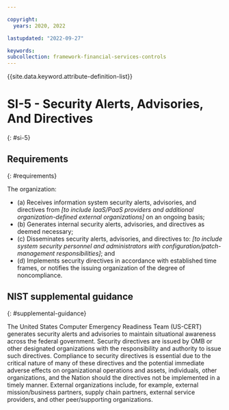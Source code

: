 ```yaml
---

copyright:
  years: 2020, 2022

lastupdated: "2022-09-27"

keywords: 
subcollection: framework-financial-services-controls
---
```


{{site.data.keyword.attribute-definition-list}}

         
# SI-5 - Security Alerts, Advisories, And Directives
{: #si-5}

## Requirements
{: #requirements}

The organization:

- (a) Receives information system security alerts, advisories, and directives from _[to include IaaS/PaaS providers and additional organization-defined external organizations]_ on an ongoing basis;
- (b) Generates internal security alerts, advisories, and directives as deemed necessary;
- (c) Disseminates security alerts, advisories, and directives to: _[to include system security personnel and administrators with configuration/patch-management responsibilities]_; and
- (d) Implements security directives in accordance with established time frames, or notifies the issuing organization of the degree of noncompliance.

## NIST supplemental guidance
{: #supplemental-guidance}

The United States Computer Emergency Readiness Team (US-CERT) generates security alerts and advisories to maintain situational awareness across the federal government. Security directives are issued by OMB or other designated organizations with the responsibility and authority to issue such directives. Compliance to security directives is essential due to the critical nature of many of these directives and the potential immediate adverse effects on organizational operations and assets, individuals, other organizations, and the Nation should the directives not be implemented in a timely manner. External organizations include, for example, external mission/business partners, supply chain partners, external service providers, and other peer/supporting organizations.



